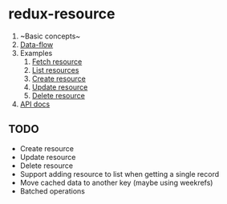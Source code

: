 # redux-resource

1. ~Basic concepts~
1. [Data-flow](/doc/data-flow.md)
1. Examples
   1. [Fetch resource](/doc/fetch-resource.md)
   1. [List resources](/doc/list-resources.md)
   1. [Create resource](/doc/create-resource.md)
   1. [Update resource](/doc/update-resource.md)
   1. [Delete resource](/doc/delete-resource.md)
1. [API docs](/doc/api/README.md)

## TODO

- Create resource
- Update resource
- Delete resource
- Support adding resource to list when getting a single record
- Move cached data to another key (maybe using weekrefs)
- Batched operations
